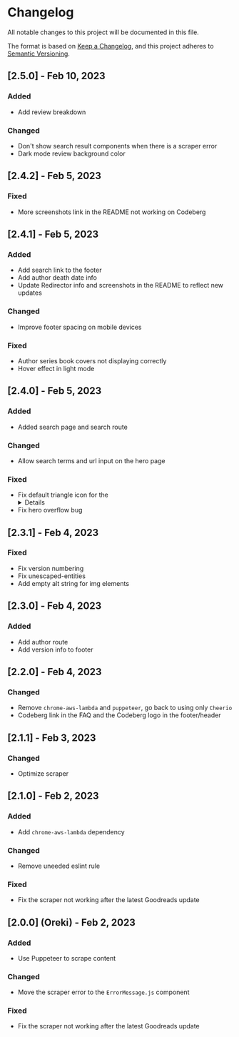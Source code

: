 # Changelog

All notable changes to this project will be documented in this file.

The format is based on [Keep a Changelog](https://keepachangelog.com/en/1.0.0/),
and this project adheres to [Semantic Versioning](https://semver.org/spec/v2.0.0.html).

## [2.5.0] - Feb 10, 2023

### Added

- Add review breakdown

### Changed

- Don't show search result components when there is a scraper error
- Dark mode review background color

## [2.4.2] - Feb 5, 2023

### Fixed

- More screenshots link in the README not working on Codeberg

## [2.4.1] - Feb 5, 2023

### Added

- Add search link to the footer
- Add author death date info
- Update Redirector info and screenshots in the README to reflect new updates

### Changed

- Improve footer spacing on mobile devices

### Fixed

- Author series book covers not displaying correctly
- Hover effect in light mode

## [2.4.0] - Feb 5, 2023

### Added

- Added search page and search route

### Changed

- Allow search terms and url input on the hero page

### Fixed

- Fix default triangle icon for the <details> element being shown in the FAQ section
- Fix hero overflow bug

## [2.3.1] - Feb 4, 2023

### Fixed

- Fix version numbering
- Fix unescaped-entities
- Add empty alt string for img elements

## [2.3.0] - Feb 4, 2023

### Added

- Add author route
- Add version info to footer

## [2.2.0] - Feb 4, 2023

### Changed

- Remove `chrome-aws-lambda` and `puppeteer`, go back to using only `Cheerio`
- Codeberg link in the FAQ and the Codeberg logo in the footer/header

## [2.1.1] - Feb 3, 2023

### Changed

- Optimize scraper

## [2.1.0] - Feb 2, 2023

### Added

- Add `chrome-aws-lambda` dependency

### Changed

- Remove uneeded eslint rule

### Fixed

- Fix the scraper not working after the latest Goodreads update

## [2.0.0] (Oreki) - Feb 2, 2023

### Added

- Use Puppeteer to scrape content

### Changed

- Move the scraper error to the `ErrorMessage.js` component

### Fixed

- Fix the scraper not working after the latest Goodreads update
